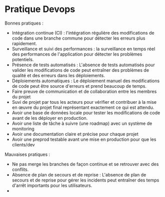 # Pratique Devops

Bonnes pratiques :

- Intégration continue (CI) : l'intégration régulière des modifications de code dans une branche commune pour détecter les erreurs plus rapidement.
- Surveillance et suivi des performances : la surveillance en temps réel des performances de l'application pour détecter les problèmes potentiels.
- Présence de tests automatisés : L'absence de tests automatisés pour valider les modifications de code peut entraîner des problèmes de qualité et des erreurs dans les déploiements.
- Déploiements automatiques : Le déploiement manuel des modifications de code peut être source d'erreurs et prend beaucoup de temps.
- Faire preuve de communication et de collaboration entre les membres du projet
- Suvi de projet par tous les acteurs pour vérifier et contribuer à la mise en œuvre du projet final représentant exactement ce qui est attendu.
- Avoir une base de données locale pour tester les modifications de code avant de les déployer en production.
- Avoir une liste de tâche à suivre (une roadmap) avec un système de monitoring
- Avoir une documentation claire et précise pour chaque projet
- Avoir une preprod testable avant une mise en production pour que les clients/dev 

Mauvaises pratiques :

- Ne pas merge les branches de façon continue et se retrouver avec des conflits.
- Absence de plan de secours et de reprise : L'absence de plan de secours et de reprise pour gérer les incidents peut entraîner des temps d'arrêt importants pour les utilisateurs.
- 